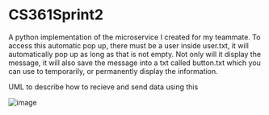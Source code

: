 # CS361Sprint2
A python implementation of the microservice I created for my teammate.
To access this automatic pop up, there must be a user inside user.txt, it will automatically pop up as long as that is not empty.
Not only will it display the message, it will also save the message into a txt called button.txt which you can use to temporarily, or permanently display the information.

UML to describe how to recieve and send data using this

![image](https://github.com/user-attachments/assets/6e9d724b-3dbc-4fb6-91b3-467138f7b51f)
